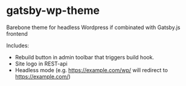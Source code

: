 # gatsby-wp-theme
Barebone theme for headless Wordpress if combinated with Gatsby.js frontend

Includes:
- Rebuild button in admin toolbar that triggers build hook.
- Site logo in REST-api
- Headless mode (e.g. https://example.com/wp/ will redirect to https://example.com/)

